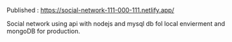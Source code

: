 Published : https://social-network-111-000-111.netlify.app/

Social network using api  with nodejs and mysql db fol local envierment and mongoDB for production. 


